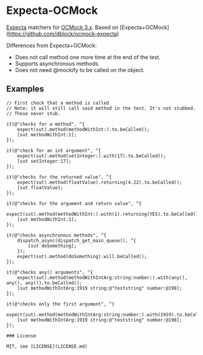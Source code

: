 Expecta-OCMock
==============

[Expecta](https://github.com/specta/expecta) matchers for [OCMock 3.x](https://github.com/erikdoe/ocmock).
Based on [Expecta+OCMock] (https://github.com/dblock/ocmock-expecta)

Differences from Expecta+OCMock:
- Does not call method one more time at the end of the test. 
- Supports asynchronous methods.
- Does not need @mockify to be called on the object.

## Examples

```objc
// First check that a method is called
// Note: it will still call said method in the test. It's not stubbed.
// These never stub.

it(@"checks for a method", ^{
    expect(sut).method(methodWithInt:).to.beCalled();
    [sut methodWithInt:1];
});

it(@"check for an int argument", ^{
    expect(sut).method(setInteger:).with(17).to.beCalled();
    [sut setInteger:17];
});

it(@"checks for the returned value", ^{
    expect(sut).method(floatValue).returning(4.22).to.beCalled();
    [sut floatValue];
});

it(@"checks for the argument and return value", ^{
    expect(sut).method(methodWithInt:).with(1).returning(YES).to.beCalled();
    [sut methodWithInt:1];
});

it(@"checks asynchronous methods", ^{
    dispatch_async(dispatch_get_main_queue(), ^{
        [sut doSomething];
    });
    expect(sut).method(doSomething).will.beCalled();
});

it(@"checks any() arguments", ^{
    expect(sut).method(methodWithIntArg:string:number:).with(any(), any(), any()).to.beCalled();
    [sut methodWithIntArg:1919 string:@"teststring" number:@198];
});

it(@"checks only the first argument", ^{
    expect(sut).method(methodWithIntArg:string:number:).with(1919).to.beCalled();
    [sut methodWithIntArg:1919 string:@"teststring" number:@198];
});

### License

MIT, see [LICENSE](LICENSE.md)
